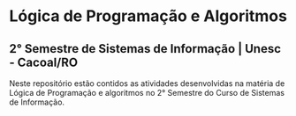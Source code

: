 # Lógica de Programação e Algoritmos
## 2° Semestre de Sistemas de Informação | Unesc - Cacoal/RO

Neste repositório estão contidos as atividades desenvolvidas na matéria de Lógica de Programação e algoritmos no 2° Semestre do Curso de Sistemas de Informação.
